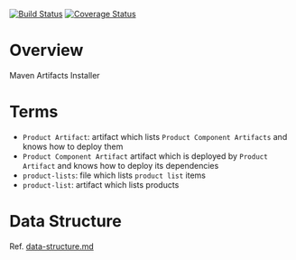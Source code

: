 [![Build Status](https://travis-ci.org/scm4j/scm4j-ai.svg?branch=master)](https://travis-ci.org/scm4j/scm4j-ai)
[![Coverage Status](https://coveralls.io/repos/scm4j/scm4j-ai/badge.png)](https://coveralls.io/r/scm4j/scm4j-ai)

# Overview
Maven Artifacts Installer

# Terms

- `Product Artifact`: artifact which lists `Product Component Artifacts` and knows how to deploy them
- `Product Component Artifact` artifact which is deployed by `Product Artifact` and knows how to deploy its dependencies
- `product-lists`: file which lists `product list` items
- `product-list`: artifact which lists products
  
# Data Structure

Ref. [data-structure.md](data-structure.md)
  
  





